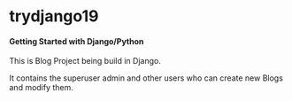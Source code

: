 # trydjango19
<h4> Getting Started with Django/Python</h4>

This is Blog Project being build in Django.

It contains the superuser admin and other users who can create new Blogs and modify them.
